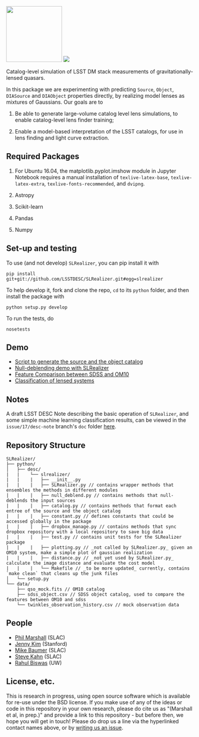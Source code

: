 <img src="https://i.imgur.com/AKdUANu.png" width="150" href="https://github.com/LSSTDESC/SLRealizer/">

<a href='https://travis-ci.com/jiwoncpark/SLRealizer'>
<img src='https://travis-ci.com/jiwoncpark/SLRealizer.svg?branch=develop'></a>

Catalog-level simulation of LSST DM stack measurements of
gravitationally-lensed quasars.

In this package we are experimenting with predicting `Source`, `Object`,
`DIASource` and `DIAObject` properties directly, by realizing
model lenses as mixtures of Gaussians. Our goals are to

1. Be able to generate large-volume catalog level lens simulations, to enable catalog-level lens finder training;

2. Enable a model-based interpretation of the LSST catalogs, for use in lens finding and light curve extraction.

## Required Packages

1. For Ubuntu 16.04, the matplotlib.pyplot.imshow module in Jupyter Notebook requires a manual installation of `texlive-latex-base`, `texlive-latex-extra`, `texlive-fonts-recommended`, and `dvipng`.

2. Astropy

3. Scikit-learn

4. Pandas

5. Numpy

## Set-up and testing

To use (and not develop) `SLRealizer`, you can pip install it with
```
pip install git+git://github.com/LSSTDESC/SLRealizer.git#egg=slrealizer
```

To help develop it, fork and clone the repo, `cd` to its `python` folder, and then install the package with
```
python setup.py develop
```
To run the tests, do
```
nosetests
```

## Demo

* [Script to generate the source and the object catalog](https://github.com/LSSTDESC/SLRealizer/blob/master/python/desc/slrealizer/script.py)
* [Null-deblending demo with SLRealizer](https://github.com/LSSTDESC/SLRealizer/blob/master/notebooks/Null_Deblend_Demo.ipynb)
* [Feature Comparison between SDSS and OM10](https://github.com/LSSTDESC/SLRealizer/blob/master/notebooks/SDSSvsOM10.ipynb)
* [Classification of lensed systems](https://github.com/LSSTDESC/SLRealizer/blob/master/notebooks/Scikit_Classifying_Lensed_Systems.ipynb)

## Notes

A draft LSST DESC Note describing the basic operation of `SLRealizer`, and some simple machine learning classification results, can be viewed in the `issue/17/desc-note` branch's `doc` folder [here](https://github.com/LSSTDESC/SLRealizer/blob/issue/17/desc-note/doc/slrealizer-concept-note/main.pdf).

## Repository Structure

```
SLRealizer/
├── python/
│   ├── desc/
|   |    └── slrealizer/
|   |    |   ├── __init__.py
|   |    |   ├── SLRealizer.py // contains wrapper methods that ensembles the methods in different modules
|   |    |   ├── null_deblend.py // contains methods that null-deblends the input sources
|   |    |   ├── catalog.py // contains methods that format each entree of the source and the object catalog
|   |    |   ├── constant.py // defines constants that could be accessed globally in the package
|   |    |   ├── dropbox_manage.py // contains methods that sync dropbox repository with a local repository to save big data
|   |    |   ├── test.py // contains unit tests for the SLRealizer package
|   |    |   ├── plotting.py // _not called by SLRealizer.py_ given an OM10 system, make a simple plot of gaussian realization
|   |    |   ├── distance.py // _not yet used by SLRealizer.py_ calculate the image distance and evaluate the cost model
|   |    |   └── Makefile // _to be more updated_ currently, contains `make clean` that cleans up the junk files
│   └── setup.py
└── data/
    ├── qso_mock.fits // OM10 catalog
    ├── sdss_object.csv // SDSS object catalog, used to compare the features between OM10 and sdss
    └── twinkles_observation_history.csv // mock observation data
```

## People
* [Phil Marshall](https://github.com/LSSTDESC/SLRealizer/issues/new?body=@drphilmarshall) (SLAC)
* [Jenny Kim](https://github.com/LSSTDESC/SLRealizer/issues/new?body=@jennykim1016) (Stanford)
* [Mike Baumer](https://github.com/LSSTDESC/SLRealizer/issues/new?body=@mbaumer) (SLAC)
* [Steve Kahn](https://github.com/LSSTDESC/SLRealizer/issues/new?body=@stevkahn) (SLAC)
* [Rahul Biswas](https://github.com/LSSTDESC/SLRealizer/issues/new?body=@rbiswas4) (UW)


## License, etc.

This is research in progress, using open source software which is available for
re-use under the BSD license. If you make use of any of the ideas or code in
this repository in your own research, please do cite us as "(Marshall et al, in
prep.)" and provide a link to this repository - but before then, we hope you
will get in touch! Please do drop us a line via the hyperlinked contact names
above, or by [writing us an
issue](https://github.com/LSSTDESC/SLRealizer/issues/new).
